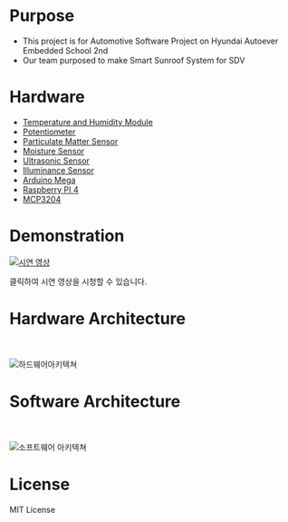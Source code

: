 # Purpose
- This project is for Automotive Software Project on Hyundai Autoever Embedded School 2nd
- Our team purposed to make Smart Sunroof System for SDV

# Hardware
- [Temperature and Humidity Module](https://www.devicemart.co.kr/goods/view?no=1313600/)
- [Potentiometer](https://www.devicemart.co.kr/goods/view?no=1385277)
- [Particulate Matter Sensor](https://www.devicemart.co.kr/goods/view?no=1327411)
- [Moisture Sensor](https://www.devicemart.co.kr/goods/view?no=1383896)
- [Ultrasonic Sensor](https://www.devicemart.co.kr/goods/view?no=1312774)
- [Illuminance Sensor](https://www.devicemart.co.kr/goods/view?no=11364)
- [Arduino Mega](https://www.devicemart.co.kr/goods/view?no=34405)
- [Raspberry PI 4](https://www.icbanq.com/P012686525?utm_source=google&utm_medium=cpc&utm_campaign=%EC%87%BC%ED%95%91_%EC%8B%A4%EC%A0%81%EC%B5%9C%EB%8C%80%ED%99%94DATA&utm_id=%EC%87%BC%ED%95%91_%EC%8B%A4%EC%A0%81%EC%B5%9C%EB%8C%80%ED%99%94DATA&utm_term=notset&utm_content=%EC%87%BC%ED%95%91_%EC%8B%A4%EC%A0%81%EC%B5%9C%EB%8C%80%ED%99%94DATA&gad_source=1&gclid=Cj0KCQjw1qO0BhDwARIsANfnkv-4PESc0QcFhrgIaYowmtk7s_OdNvKU95QcX1DPnEzovqP4knxl3CEaAjziEALw_wcB)
- [MCP3204](https://www.microchip.com/en-us/product/mcp3204)

# Demonstration

[![시연 영상](https://img.youtube.com/vi/Q2zuCXH4hZc/0.jpg)](https://www.youtube.com/watch?v=Q2zuCXH4hZc)

클릭하여 시연 영상을 시청할 수 있습니다.



# Hardware Architecture
<br></br>
![하드웨어아키텍쳐](https://github.com/DongjinSun/smart_sunroof/assets/50420981/3b0b12a0-74a4-49b1-8c59-07acdb8851c2)

# Software Architecture
<br></br>
![소프트웨어 아키텍쳐](https://github.com/DongjinSun/smart_sunroof/assets/50420981/d2f7f5bf-e18c-47c1-ad98-0e4b9cb5ccab)

# License
MIT License





